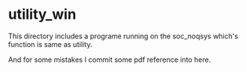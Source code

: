 # utility_win

This directory includes a programe running on the soc_noqsys which's function is same as utility.

And for some mistakes I commit some pdf reference into here.

